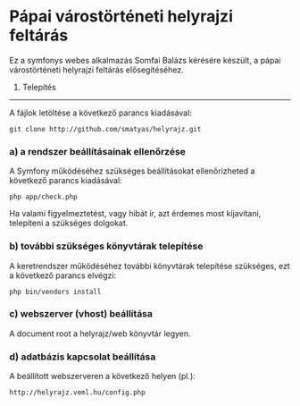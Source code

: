 Pápai várostörténeti helyrajzi feltárás
=======================================

Ez a symfonys webes alkalmazás Somfai Balázs kérésére készült, a pápai várostörténeti helyrajzi feltárás elősegítéséhez.

1) Telepítés
------------

A fájlok letöltése a következő parancs kiadásával:

    git clone http://github.com/smatyas/helyrajz.git

### a) a rendszer beállításainak ellenőrzése

A Symfony működéséhez szükséges beállításokat ellenőrizheted a következő parancs kiadásával:

    php app/check.php

Ha valami figyelmeztetést, vagy hibát ír, azt érdemes most kijavítani, telepíteni a szükséges dolgokat.

### b) további szükséges könyvtárak telepítése

A keretrendszer működéséhez további könyvtárak telepítése szükséges, ezt a következő parancs elvégzi:

    php bin/vendors install

### c) webszerver (vhost) beállítása

A document root a helyrajz/web könyvtár legyen.

### d) adatbázis kapcsolat beállítása

A beállított webszerveren a következő helyen (pl.):

    http://helyrajz.veml.hu/config.php